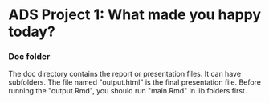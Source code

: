 # ADS Project 1: What made you happy today?
### Doc folder

The doc directory contains the report or presentation files. It can have subfolders. The file named "output.html" is the final presentation file. Before running the "output.Rmd", you should run "main.Rmd" in lib folders first.
